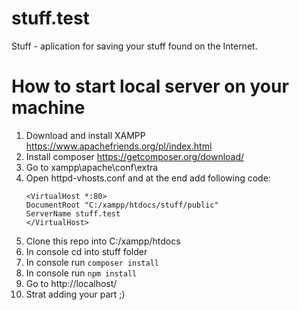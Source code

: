 # stuff.test

Stuff - aplication for saving your stuff found on the Internet.

# How to start local server on your machine

1.  Download and install XAMPP https://www.apachefriends.org/pl/index.html
2.  Install composer https://getcomposer.org/download/
3.  Go to xampp\apache\conf\extra
4.  Open httpd-vhosts.conf and at the end add following code:
    ```
    <VirtualHost *:80>
    DocumentRoot "C:/xampp/htdocs/stuff/public"
    ServerName stuff.test
    </VirtualHost>
    ```
5.  Clone this repo into C:/xampp/htdocs
6.  In console cd into stuff folder
7.  In console run ``` composer install ```
8.  In console run ``` npm install ```
9.  Go to http://localhost/
10.  Strat adding your part ;)
  
